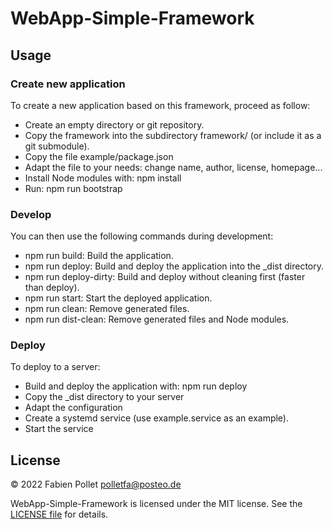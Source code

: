 # WebApp-Simple-Framework

## Usage

### Create new application

To create a new application based on this framework, proceed as follow:
- Create an empty directory or git repository.
- Copy the framework into the subdirectory framework/ (or include it as a git submodule).
- Copy the file example/package.json
- Adapt the file to your needs: change name, author, license, homepage...
- Install Node modules with: npm install
- Run: npm run bootstrap

### Develop

You can then use the following commands during development:
- npm run build: Build the application.
- npm run deploy: Build and deploy the application into the _dist directory.
- npm run deploy-dirty: Build and deploy without cleaning first (faster than deploy).
- npm run start: Start the deployed application.
- npm run clean: Remove generated files.
- npm run dist-clean: Remove generated files and Node modules.

### Deploy

To deploy to a server:
- Build and deploy the application with: npm run deploy
- Copy the _dist directory to your server
- Adapt the configuration
- Create a systemd service (use example.service as an example).
- Start the service

## License

&copy; 2022 Fabien Pollet <polletfa@posteo.de>

WebApp-Simple-Framework is licensed under the MIT license. See the [LICENSE file](./LICENSE.md) for details.

